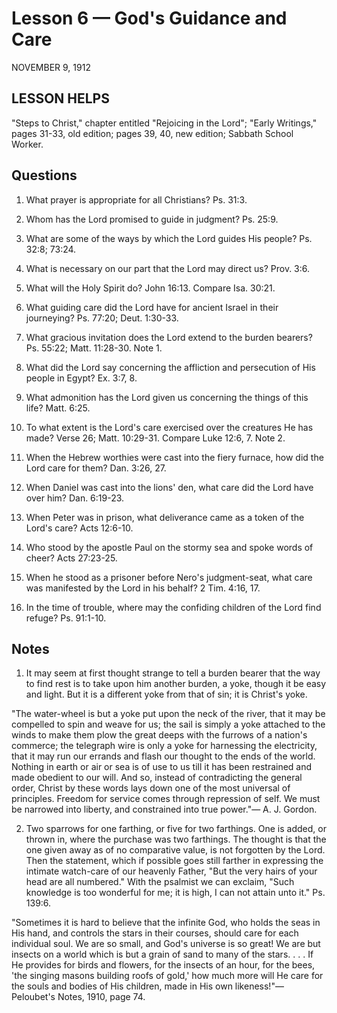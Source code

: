 # Lesson 6 — God's Guidance and Care
NOVEMBER 9, 1912

## LESSON HELPS
"Steps to Christ," chapter entitled "Rejoicing in the Lord"; "Early Writings," pages 31-33, old edition; pages 39, 40, new edition; Sabbath School Worker.

## Questions

1. What prayer is appropriate for all Christians? Ps. 31:3.

2. Whom has the Lord promised to guide in judgment? Ps. 25:9.

3. What are some of the ways by which the Lord guides His people? Ps. 32:8; 73:24.

4. What is necessary on our part that the Lord may direct us? Prov. 3:6.

5. What will the Holy Spirit do? John 16:13. Compare Isa. 30:21.

6. What guiding care did the Lord have for ancient Israel in their journeying? Ps. 77:20; Deut. 1:30-33.

7. What gracious invitation does the Lord extend to the burden bearers? Ps. 55:22; Matt. 11:28-30. Note 1.

8. What did the Lord say concerning the affliction and persecution of His people in Egypt? Ex. 3:7, 8.

9. What admonition has the Lord given us concerning the things of this life? Matt. 6:25.

10. To what extent is the Lord's care exercised over the creatures He has made? Verse 26; Matt. 10:29-31. Compare Luke 12:6, 7. Note 2.

11. When the Hebrew worthies were cast into the fiery furnace, how did the Lord care for them? Dan. 3:26, 27.

12. When Daniel was cast into the lions' den, what care did the Lord have over him? Dan. 6:19-23.

13. When Peter was in prison, what deliverance came as a token of the Lord's care? Acts 12:6-10.

14. Who stood by the apostle Paul on the stormy sea and spoke words of cheer? Acts 27:23-25.

15. When he stood as a prisoner before Nero's judgment-seat, what care was manifested by the Lord in his behalf? 2 Tim. 4:16, 17.

16. In the time of trouble, where may the confiding children of the Lord find refuge? Ps. 91:1-10.

## Notes

1. It may seem at first thought strange to tell a burden bearer that the way to find rest is to take upon him another burden, a yoke, though it be easy and light. But it is a different yoke from that of sin; it is Christ's yoke.

"The water-wheel is but a yoke put upon the neck of the river, that it may be compelled to spin and weave for us; the sail is simply a yoke attached to the winds to make them plow the great deeps with the furrows of a nation's commerce; the telegraph wire is only a yoke for harnessing the electricity, that it may run our errands and flash our thought to the ends of the world. Nothing in earth or air or sea is of use to us till it has been restrained and made obedient to our will. And so, instead of contradicting the general order, Christ by these words lays down one of the most universal of principles. Freedom for service comes through repression of self. We must be narrowed into liberty, and constrained into true power."— A. J. Gordon.

2. Two sparrows for one farthing, or five for two farthings. One is added, or thrown in, where the purchase was two farthings. The thought is that the one given away as of no comparative value, is not forgotten by the Lord. Then the statement, which if possible goes still farther in expressing the intimate watch-care of our heavenly Father, "But the very hairs of your head are all numbered." With the psalmist we can exclaim, "Such knowledge is too wonderful for me; it is high, I can not attain unto it." Ps. 139:6.

"Sometimes it is hard to believe that the infinite God, who holds the seas in His hand, and controls the stars in their courses, should care for each individual soul. We are so small, and God's universe is so great! We are but insects on a world which is but a grain of sand to many of the stars. . . . If He provides for birds and flowers, for the insects of an hour, for the bees, 'the singing masons building roofs of gold,' how much more will He care for the souls and bodies of His children, made in His own likeness!"—Peloubet's Notes, 1910, page 74.